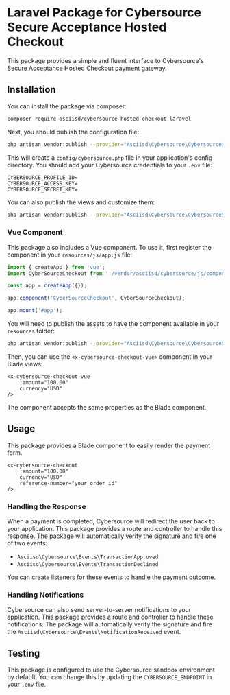 # Laravel Package for Cybersource Secure Acceptance Hosted Checkout

This package provides a simple and fluent interface to Cybersource's Secure Acceptance Hosted Checkout payment gateway.

## Installation

You can install the package via composer:

```bash
composer require asciisd/cybersource-hosted-checkout-laravel
```

Next, you should publish the configuration file:

```bash
php artisan vendor:publish --provider="Asciisd\Cybersource\CybersourceServiceProvider" --tag="config"
```

This will create a `config/cybersource.php` file in your application's config directory. You should add your Cybersource credentials to your `.env` file:

```
CYBERSOURCE_PROFILE_ID=
CYBERSOURCE_ACCESS_KEY=
CYBERSOURCE_SECRET_KEY=
```

You can also publish the views and customize them:

```bash
php artisan vendor:publish --provider="Asciisd\Cybersource\CybersourceServiceProvider" --tag="cybersource-views"
```

### Vue Component

This package also includes a Vue component. To use it, first register the component in your `resources/js/app.js` file:

```javascript
import { createApp } from 'vue';
import CyberSourceCheckout from './vendor/asciisd/cybersource/js/components/CyberSourceCheckout.vue';

const app = createApp({});

app.component('CyberSourceCheckout', CyberSourceCheckout);

app.mount('#app');
```

You will need to publish the assets to have the component available in your `resources` folder:

```bash
php artisan vendor:publish --provider="Asciisd\Cybersource\CybersourceServiceProvider" --tag="cybersource-assets"
```

Then, you can use the `<x-cybersource-checkout-vue>` component in your Blade views:

```blade
<x-cybersource-checkout-vue
    :amount="100.00"
    currency="USD"
/>
```

The component accepts the same properties as the Blade component.

## Usage

This package provides a Blade component to easily render the payment form.

```blade
<x-cybersource-checkout
    :amount="100.00"
    currency="USD"
    reference-number="your_order_id"
/>
```

### Handling the Response

When a payment is completed, Cybersource will redirect the user back to your application. This package provides a route and controller to handle this response. The package will automatically verify the signature and fire one of two events:

- `Asciisd\Cybersource\Events\TransactionApproved`
- `Asciisd\Cybersource\Events\TransactionDeclined`

You can create listeners for these events to handle the payment outcome.

### Handling Notifications

Cybersource can also send server-to-server notifications to your application. This package provides a route and controller to handle these notifications. The package will automatically verify the signature and fire the `Asciisd\Cybersource\Events\NotificationReceived` event.

## Testing

This package is configured to use the Cybersource sandbox environment by default. You can change this by updating the `CYBERSOURCE_ENDPOINT` in your `.env` file. 